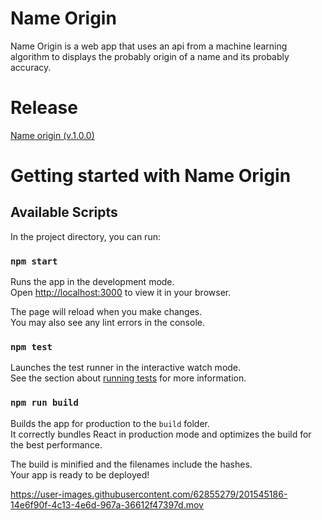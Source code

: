 # Name Origin
Name Origin is a web app that uses an api from a machine learning algorithm to displays the probably origin of a name and its probably accuracy.

# Release
[Name origin (v.1.0.0)](https://nameorigins.netlify.app/)

# Getting started with Name Origin

## Available Scripts

In the project directory, you can run:

### `npm start`

Runs the app in the development mode.\
Open [http://localhost:3000](http://localhost:3000) to view it in your browser.

The page will reload when you make changes.\
You may also see any lint errors in the console.

### `npm test`

Launches the test runner in the interactive watch mode.\
See the section about [running tests](https://facebook.github.io/create-react-app/docs/running-tests) for more information.

### `npm run build`

Builds the app for production to the `build` folder.\
It correctly bundles React in production mode and optimizes the build for the best performance.

The build is minified and the filenames include the hashes.\
Your app is ready to be deployed!




https://user-images.githubusercontent.com/62855279/201545186-14e6f90f-4c13-4e6d-967a-36612f47397d.mov

